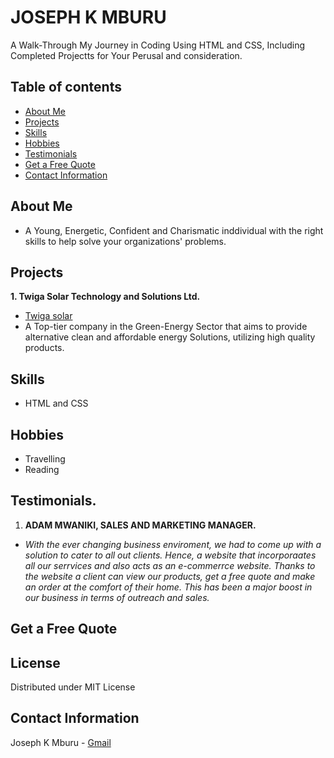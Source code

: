 # **JOSEPH K MBURU**
A Walk-Through My Journey in Coding Using HTML and CSS, Including Completed Projectts for Your Perusal and consideration.
## **Table of contents**
- [About Me](#About-me)
- [Projects](#Projects)
- [Skills](#Skills)
- [Hobbies](#Hobbies)
- [Testimonials](#Testimonials)
- [Get a Free Quote](#Get-a-free-Quote)
- [Contact Information](#contact-information)

## About Me
- A Young, Energetic, Confident and Charismatic inddividual with the right skills to help solve your organizations' problems.

## Projects
**1. Twiga Solar Technology and Solutions Ltd.**
- [Twiga solar](https://www.twigasolar.com)
- A Top-tier company in the Green-Energy Sector that aims to   provide alternative clean and affordable energy Solutions, utilizing high  quality products.

## Skills 
- HTML and CSS

## **Hobbies**
- Travelling
 - Reading

## Testimonials.
1. **ADAM MWANIKI, SALES AND MARKETING MANAGER.**

- *With the ever changing business enviroment, we had to come up with a solution to cater to all out clients. Hence, a website that incorporaates all our serrvices and also acts as an e-commerrce website. Thanks to the website a client can view our products, get a free quote and make an order at the comfort of their home. This has been a major boost in our business in terms of outreach and sales.*

## Get a Free Quote

## License

Distributed under MIT License

## Contact Information

Joseph K Mburu - [Gmail](mailto:kabugijoe.jk@gmail.com)

